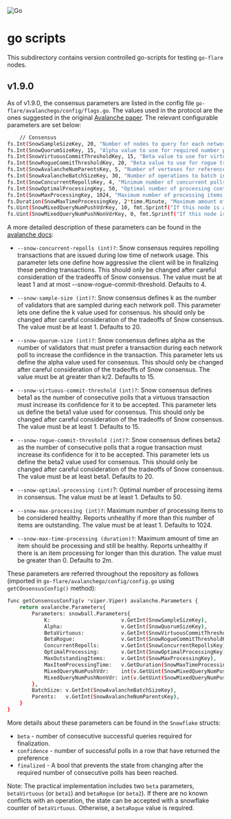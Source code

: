 ![Go](https://img.shields.io/badge/Golang-1.21.8-%2300ADD8.svg?style=flate&logo=go&logoColor=white)


# go scripts

This subdirectory contains version controlled go-scripts for testing `go-flare` nodes.

## v1.9.0

As of v1.9.0, the consensus parameters are listed in the config file `go-flare/avalanchego/config/flags.go`.
The values used in the protocol are the ones suggested in the original [Avalanche paper](https://ipfs.io/ipfs/QmUy4jh5mGNZvLkjies1RWM4YuvJh5o2FYopNPVYwrRVGV).
The relevant configurable parameters are set below:

```bash
	// Consensus
fs.Int(SnowSampleSizeKey, 20, "Number of nodes to query for each network poll")
fs.Int(SnowQuorumSizeKey, 15, "Alpha value to use for required number positive results")
fs.Int(SnowVirtuousCommitThresholdKey, 15, "Beta value to use for virtuous transactions")
fs.Int(SnowRogueCommitThresholdKey, 20, "Beta value to use for rogue transactions")
fs.Int(SnowAvalancheNumParentsKey, 5, "Number of vertexes for reference from each new vertex")
fs.Int(SnowAvalancheBatchSizeKey, 30, "Number of operations to batch in each new vertex")
fs.Int(SnowConcurrentRepollsKey, 4, "Minimum number of concurrent polls for finalizing consensus")
fs.Int(SnowOptimalProcessingKey, 50, "Optimal number of processing containers in consensus")
fs.Int(SnowMaxProcessingKey, 1024, "Maximum number of processing items to be considered healthy")
fs.Duration(SnowMaxTimeProcessingKey, 2*time.Minute, "Maximum amount of time an item should be processing and still be healthy")
fs.Uint(SnowMixedQueryNumPushVdrKey, 10, fmt.Sprintf("If this node is a validator, when a container is inserted into consensus, send a Push Query to %s validators and a Pull Query to the others. Must be <= k.", SnowMixedQueryNumPushVdrKey))
fs.Uint(SnowMixedQueryNumPushNonVdrKey, 0, fmt.Sprintf("If this node is not a validator, when a container is inserted into consensus, send a Push Query to %s validators and a Pull Query to the others. Must be <= k.", SnowMixedQueryNumPushNonVdrKey))
```

A more detailed description of these parameters can be found in the [avalanche docs](https://github.com/ava-labs/avalanche-docs/blob/732354e5f04b799c8ace23a37e10073b6b8a242f/content/docs/api-reference/avalanche-go-configs-flags.mdx#L777):

* `--snow-concurrent-repolls (int)?`: Snow consensus requires repolling transactions that are issued during low time of network usage.
This parameter lets one define how aggressive the client will be in finalizing these pending transactions.
This should only be changed after careful consideration of the tradeoffs of Snow consensus.
The value must be at least 1 and at most --snow-rogue-commit-threshold.
Defaults to 4.

* `--snow-sample-size (int)?`: Snow consensus defines k as the number of validators that are sampled during each network poll.
This parameter lets one define the k value used for consensus.
his should only be changed after careful consideration of the tradeoffs of Snow consensus.
The value must be at least 1.
Defaults to 20.

* `--snow-quorum-size (int)?`: Snow consensus defines alpha as the number of validators that must prefer a transaction during each network poll to increase the confidence in the transaction.
This parameter lets us define the alpha value used for consensus.
This should only be changed after careful consideration of the tradeoffs of Snow consensus.
The value must be at greater than k/2.
Defaults to 15.

* `--snow-virtuous-commit-threshold (int)?`: Snow consensus defines beta1 as the number of consecutive polls that a virtuous transaction must increase its confidence for it to be accepted.
This parameter lets us define the beta1 value used for consensus.
This should only be changed after careful consideration of the tradeoffs of Snow consensus.
The value must be at least 1.
Defaults to 15.

* `--snow-rogue-commit-threshold (int)?`: Snow consensus defines beta2 as the number of consecutive polls that a rogue transaction must increase its confidence for it to be accepted.
This parameter lets us define the beta2 value used for consensus.
This should only be changed after careful consideration of the tradeoffs of Snow consensus.
The value must be at least beta1.
Defaults to 20.

* `--snow-optimal-processing (int)`?: Optimal number of processing items in consensus.
The value must be at least 1.
Defaults to 50.

* `--snow-max-processing (int)?`: Maximum number of processing items to be considered healthy.
Reports unhealthy if more than this number of items are outstanding.
The value must be at least 1. 
Defaults to 1024.

* `--snow-max-time-processing (duration)?`: Maximum amount of time an item should be processing and still be healthy.
Reports unhealthy if there is an item processing for longer than this duration.
The value must be greater than 0.
Defaults to 2m.


These parameters are referred throughout the repository as follows (imported in `go-flare/avalanchego/config/config.go` using `getCOnsensusConfig()` method):

```bash
func getConsensusConfig(v *viper.Viper) avalanche.Parameters {
	return avalanche.Parameters{
		Parameters: snowball.Parameters{
			K:                       v.GetInt(SnowSampleSizeKey),
			Alpha:                   v.GetInt(SnowQuorumSizeKey),
			BetaVirtuous:            v.GetInt(SnowVirtuousCommitThresholdKey),
			BetaRogue:               v.GetInt(SnowRogueCommitThresholdKey),
			ConcurrentRepolls:       v.GetInt(SnowConcurrentRepollsKey),
			OptimalProcessing:       v.GetInt(SnowOptimalProcessingKey),
			MaxOutstandingItems:     v.GetInt(SnowMaxProcessingKey),
			MaxItemProcessingTime:   v.GetDuration(SnowMaxTimeProcessingKey),
			MixedQueryNumPushVdr:    int(v.GetUint(SnowMixedQueryNumPushVdrKey)),
			MixedQueryNumPushNonVdr: int(v.GetUint(SnowMixedQueryNumPushNonVdrKey)),
		},
		BatchSize: v.GetInt(SnowAvalancheBatchSizeKey),
		Parents:   v.GetInt(SnowAvalancheNumParentsKey),
	}
}
```

More details about these parameters can be found in the `Snowflake` structs:
* `beta` - number of consecutive successful queries required for finalization.
* `confidence` - number of successful polls in a row that have returned the preference
* `finalized` - A bool that prevents the state from changing after the required number of consecutive polls has been reached.

Note: The practical implementation includes two `beta` parameters, `betaVirtuous` (or `beta1`) and `betaRogue` (or `beta2`).
If there are no known conflicts with an operation, the state can be accepted with a snowflake counter of `betaVirtuous`.
Otherwise, a `betaRogue` value is required.
